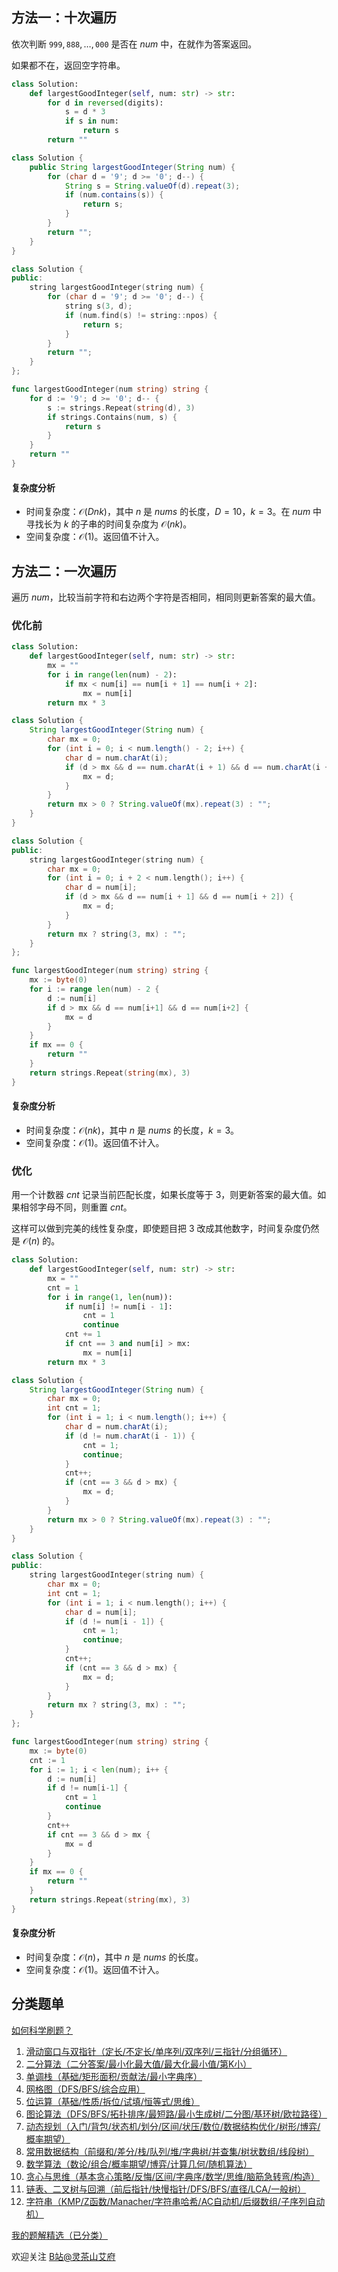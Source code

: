 ## 方法一：十次遍历

依次判断 $\texttt{999},\texttt{888},\ldots,\texttt{000}$ 是否在 $\textit{num}$ 中，在就作为答案返回。

如果都不在，返回空字符串。

```py [sol-Python3]
class Solution:
    def largestGoodInteger(self, num: str) -> str:
        for d in reversed(digits):
            s = d * 3
            if s in num:
                return s
        return ""
```

```java [sol-Java]
class Solution {
    public String largestGoodInteger(String num) {
        for (char d = '9'; d >= '0'; d--) {
            String s = String.valueOf(d).repeat(3);
            if (num.contains(s)) {
                return s;
            }
        }
        return "";
    }
}
```

```cpp [sol-C++]
class Solution {
public:
    string largestGoodInteger(string num) {
        for (char d = '9'; d >= '0'; d--) {
            string s(3, d);
            if (num.find(s) != string::npos) {
                return s;
            }
        }
        return "";
    }
};
```

```go [sol-Go]
func largestGoodInteger(num string) string {
	for d := '9'; d >= '0'; d-- {
		s := strings.Repeat(string(d), 3)
		if strings.Contains(num, s) {
			return s
		}
	}
	return ""
}
```

#### 复杂度分析

- 时间复杂度：$\mathcal{O}(Dnk)$，其中 $n$ 是 $\textit{nums}$ 的长度，$D=10$，$k=3$。在 $\textit{num}$ 中寻找长为 $k$ 的子串的时间复杂度为 $\mathcal{O}(nk)$。
- 空间复杂度：$\mathcal{O}(1)$。返回值不计入。

## 方法二：一次遍历

遍历 $\textit{num}$，比较当前字符和右边两个字符是否相同，相同则更新答案的最大值。

### 优化前

```py [sol-Python3]
class Solution:
    def largestGoodInteger(self, num: str) -> str:
        mx = ""
        for i in range(len(num) - 2):
            if mx < num[i] == num[i + 1] == num[i + 2]:
                mx = num[i]
        return mx * 3
```

```java [sol-Java]
class Solution {
    String largestGoodInteger(String num) {
        char mx = 0;
        for (int i = 0; i < num.length() - 2; i++) {
            char d = num.charAt(i);
            if (d > mx && d == num.charAt(i + 1) && d == num.charAt(i + 2)) {
                mx = d;
            }
        }
        return mx > 0 ? String.valueOf(mx).repeat(3) : "";
    }
}
```

```cpp [sol-C++]
class Solution {
public:
    string largestGoodInteger(string num) {
        char mx = 0;
        for (int i = 0; i + 2 < num.length(); i++) {
            char d = num[i];
            if (d > mx && d == num[i + 1] && d == num[i + 2]) {
                mx = d;
            }
        }
        return mx ? string(3, mx) : "";
    }
};
```

```go [sol-Go]
func largestGoodInteger(num string) string {
	mx := byte(0)
	for i := range len(num) - 2 {
		d := num[i]
		if d > mx && d == num[i+1] && d == num[i+2] {
			mx = d
		}
	}
	if mx == 0 {
		return ""
	}
	return strings.Repeat(string(mx), 3)
}
```

#### 复杂度分析

- 时间复杂度：$\mathcal{O}(nk)$，其中 $n$ 是 $\textit{nums}$ 的长度，$k=3$。
- 空间复杂度：$\mathcal{O}(1)$。返回值不计入。

### 优化

用一个计数器 $\textit{cnt}$ 记录当前匹配长度，如果长度等于 $3$，则更新答案的最大值。如果相邻字母不同，则重置 $\textit{cnt}$。

这样可以做到完美的线性复杂度，即使题目把 $3$ 改成其他数字，时间复杂度仍然是 $\mathcal{O}(n)$ 的。

```py [sol-Python3]
class Solution:
    def largestGoodInteger(self, num: str) -> str:
        mx = ""
        cnt = 1
        for i in range(1, len(num)):
            if num[i] != num[i - 1]:
                cnt = 1
                continue
            cnt += 1
            if cnt == 3 and num[i] > mx:
                mx = num[i]
        return mx * 3
```

```java [sol-Java]
class Solution {
    String largestGoodInteger(String num) {
        char mx = 0;
        int cnt = 1;
        for (int i = 1; i < num.length(); i++) {
            char d = num.charAt(i);
            if (d != num.charAt(i - 1)) {
                cnt = 1;
                continue;
            }
            cnt++;
            if (cnt == 3 && d > mx) {
                mx = d;
            }
        }
        return mx > 0 ? String.valueOf(mx).repeat(3) : "";
    }
}
```

```cpp [sol-C++]
class Solution {
public:
    string largestGoodInteger(string num) {
        char mx = 0;
        int cnt = 1;
        for (int i = 1; i < num.length(); i++) {
            char d = num[i];
            if (d != num[i - 1]) {
                cnt = 1;
                continue;
            }
            cnt++;
            if (cnt == 3 && d > mx) {
                mx = d;
            }
        }
        return mx ? string(3, mx) : "";
    }
};
```

```go [sol-Go]
func largestGoodInteger(num string) string {
	mx := byte(0)
	cnt := 1
	for i := 1; i < len(num); i++ {
		d := num[i]
		if d != num[i-1] {
			cnt = 1
			continue
		}
		cnt++
		if cnt == 3 && d > mx {
			mx = d
		}
	}
	if mx == 0 {
		return ""
	}
	return strings.Repeat(string(mx), 3)
}
```

#### 复杂度分析

- 时间复杂度：$\mathcal{O}(n)$，其中 $n$ 是 $\textit{nums}$ 的长度。
- 空间复杂度：$\mathcal{O}(1)$。返回值不计入。

## 分类题单

[如何科学刷题？](https://leetcode.cn/circle/discuss/RvFUtj/)

1. [滑动窗口与双指针（定长/不定长/单序列/双序列/三指针/分组循环）](https://leetcode.cn/circle/discuss/0viNMK/)
2. [二分算法（二分答案/最小化最大值/最大化最小值/第K小）](https://leetcode.cn/circle/discuss/SqopEo/)
3. [单调栈（基础/矩形面积/贡献法/最小字典序）](https://leetcode.cn/circle/discuss/9oZFK9/)
4. [网格图（DFS/BFS/综合应用）](https://leetcode.cn/circle/discuss/YiXPXW/)
5. [位运算（基础/性质/拆位/试填/恒等式/思维）](https://leetcode.cn/circle/discuss/dHn9Vk/)
6. [图论算法（DFS/BFS/拓扑排序/最短路/最小生成树/二分图/基环树/欧拉路径）](https://leetcode.cn/circle/discuss/01LUak/)
7. [动态规划（入门/背包/状态机/划分/区间/状压/数位/数据结构优化/树形/博弈/概率期望）](https://leetcode.cn/circle/discuss/tXLS3i/)
8. [常用数据结构（前缀和/差分/栈/队列/堆/字典树/并查集/树状数组/线段树）](https://leetcode.cn/circle/discuss/mOr1u6/)
9. [数学算法（数论/组合/概率期望/博弈/计算几何/随机算法）](https://leetcode.cn/circle/discuss/IYT3ss/)
10. [贪心与思维（基本贪心策略/反悔/区间/字典序/数学/思维/脑筋急转弯/构造）](https://leetcode.cn/circle/discuss/g6KTKL/)
11. [链表、二叉树与回溯（前后指针/快慢指针/DFS/BFS/直径/LCA/一般树）](https://leetcode.cn/circle/discuss/K0n2gO/)
12. [字符串（KMP/Z函数/Manacher/字符串哈希/AC自动机/后缀数组/子序列自动机）](https://leetcode.cn/circle/discuss/SJFwQI/)

[我的题解精选（已分类）](https://github.com/EndlessCheng/codeforces-go/blob/master/leetcode/SOLUTIONS.md)

欢迎关注 [B站@灵茶山艾府](https://space.bilibili.com/206214)
